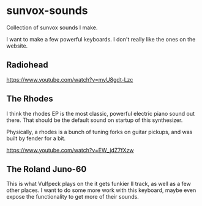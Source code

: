 # sunvox-sounds
Collection of sunvox sounds I make.

I want to make a few powerful keyboards. I don't really like the ones on the website.


## Radiohead

https://www.youtube.com/watch?v=myU8gdt-Lzc


## The Rhodes

I think the rhodes EP is the most classic, powerful electric piano sound out there. That should be the default sound on startup of this synthesizer.

Physically, a rhodes is a bunch of tuning forks on guitar pickups, and was built by fender for a bit. 

https://www.youtube.com/watch?v=EW_jdZ7fXzw



## The Roland Juno-60

This is what Vulfpeck plays on the it gets funkier II track, as well as a few other places. I want to do some more work with this keyboard, maybe even expose the functionality to get more of their sounds.